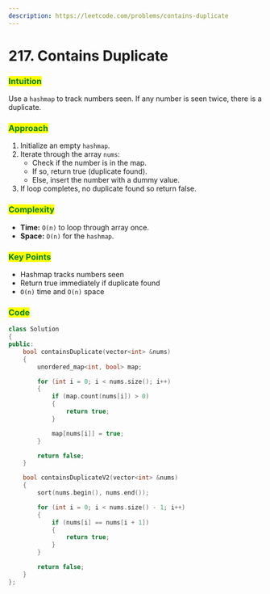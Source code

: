 ```yaml
---
description: https://leetcode.com/problems/contains-duplicate
---
```


# 217. Contains Duplicate

### <mark style="color:green;">Intuition</mark>

Use a `hashmap` to track numbers seen. If any number is seen twice, there is a duplicate.

### <mark style="color:green;">Approach</mark>

1. Initialize an empty `hashmap`.
2. Iterate through the array `nums`:
   * Check if the number is in the map.
   * If so, return true (duplicate found).
   * Else, insert the number with a dummy value.
3. If loop completes, no duplicate found so return false.

### <mark style="color:green;">Complexity</mark>

* **Time:** `O(n)` to loop through array once.
* **Space:** `O(n)` for the `hashmap`.

### <mark style="color:green;">Key Points</mark>

* Hashmap tracks numbers seen
* Return true immediately if duplicate found
* `O(n)` time and `O(n)` space

### <mark style="color:green;">**Code**</mark>

```cpp
class Solution
{
public:
    bool containsDuplicate(vector<int> &nums)
    {
        unordered_map<int, bool> map;

        for (int i = 0; i < nums.size(); i++)
        {
            if (map.count(nums[i]) > 0)
            {
                return true;
            }

            map[nums[i]] = true;
        }

        return false;
    }

    bool containsDuplicateV2(vector<int> &nums)
    {
        sort(nums.begin(), nums.end());

        for (int i = 0; i < nums.size() - 1; i++)
        {
            if (nums[i] == nums[i + 1])
            {
                return true;
            }
        }

        return false;
    }
};
```

